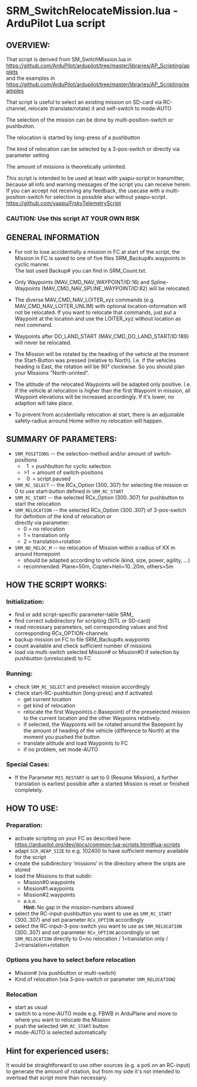 # SRM_SwitchRelocateMission.lua - ArduPilot Lua script

## OVERVIEW:

That script is derived from SM_SwitchMission.lua in  
https://github.com/ArduPilot/ardupilot/tree/master/libraries/AP_Scripting/applets  
and the examples in https://github.com/ArduPilot/ardupilot/tree/master/libraries/AP_Scripting/examples  

That script is useful to select an existing mission on SD-card via RC-channel, relocate (translate/rotate) it and self-switch to mode-AUTO

The selection of the mission can be done by multi-position-switch or pushbutton.

The relocation is started by long-press of a pushbutton

The kind of relocation can be selected by a 3-pos-switch or directly via parameter setting

The amount of missions is theoretically unlimited.

This script is intended to be used at least with yaapu-script in transmitter, because all info and warning messages of the script you can receive herein. If you can accept not receiving any feedback, the usecase with a multi-position-switch for selection is possible also without yaapu-script. https://github.com/yaapu/FrskyTelemetryScript

### **CAUTION: Use this script AT YOUR OWN RISK**

## GENERAL INFORMATION

  * For not to lose accidentially a mission in FC at start of the script, the Mission in FC is saved to one of five files SRM_Backup#x.waypoints in cyclic manner.  
    The last used Backup# you can find in SRM_Count.txt.

  * Only Waypoints (MAV_CMD_NAV_WAYPOINT/ID:16) and Spline-Waypoints (MAV_CMD_NAV_SPLINE_WAYPOINT/ID:82) will be relocated.
  * The diverse MAV_CMD_NAV_LOITER_xyz commands (e.g. MAV_CMD_NAV_LOITER_UNLIM) with optional location-information will not be relocated. If you want to relocate that commands, just put a Waypoint at the location and use the LOITER_xyz without location as next command.
  * Waypoints after DO_LAND_START (MAV_CMD_DO_LAND_START/ID:189) will never be relocated.
  * The Mission will be rotated by the heading of the vehicle at the moment the Start-Button was pressed (relative to North). I.e. if the vehicles heading is East, the rotation will be 90° clockwise. So you should plan your Missions "North-orinted".
  * The altitude of the relocated Waypoints will be adapted only positive. I.e. if the vehicle at relocation is higher than the first Waypoint in mission, all Waypoint elevations will be increased accordingly. If it's lower, no adaption will take place.
  * To prevent from accidentially relocation at start, there is an adjustable safety-radius arround Home within no relocation will happen.

## SUMMARY OF PARAMETERS:

  * ``SRM_POSITIONS`` -- the selection-method and/or amount of switch-positions  
    * &nbsp;&nbsp;1&ensp;= pushbutton for cyclic selection 
    * \>1 &nbsp;= amount of switch-positions
    * &nbsp;&nbsp;0&ensp;= script paused
  * ``SRM_RC_SELECT`` -- the RCx_Option (300..307) for selecting the mission or 0 to use start-button defined in ``SRM_RC_START``
  * ``SRM_RC_START``  -- the selected RCx_Option (300..307) for pushbutton to start the relocation
  * ``SRM_RELOCATION`` -- the selected RCx_Option (300..307) of 3-pos-switch for definition of the kind of relocation or  
  directly via parameter:
    * 0 = no relocation
    * 1 = translation only
    * 2 = translation+rotation
  * ``SRM_NO_RELOC_M`` -- no relocation of Mission within a radius of XX m around Homepoint
    * should be adapted according to vehicle (kind, size, power, agility, ...)
    * recommended: Plane=50m, Copter\+Heli=10..20m, others=5m


## HOW THE SCRIPT WORKS:

### Initialization:
  - find or add script-specific parameter-table SRM_
  - find correct subdirectory for scripting (SITL or SD-card)
  - read necessary parameters, set corresponding values and find corresponding RCx_OPTION-channels
  - backup mission on FC to file SRM_Backup#x.waypoints
  - count available and check sufficient number of missions
  - load via multi-switch selected Mission# or Mission#0 if selection by pushbutton (unrelocated) to FC

### Running:
  - check ``SRM_RC_SELECT`` and preselect mission accordingly
  - check start-RC-pushbutton (long-press) and if activated:
      - get current location
      - get kind of relocation
      - relocate the first Waypoint(s.c.Basepoint) of the preselected mission to the current location and the other Waypoins relatively.
      - if selected, the Waypoints will be rotated around the Basepoint by the amount of heading of the vehicle (difference to North) at the moment you pushed the button
      - translate altitude and load Waypoints to FC
      - if no problem, set mode-AUTO

### Special Cases:

  - If the Parameter ``MIS_RESTART`` is set to 0 (Resume Mission), a further translation is earliest possible after a started Mission is reset or finished completely.

## HOW TO USE:
### Preparation:
  - activate scripting on your FC as described here: https://ardupilot.org/dev/docs/common-lua-scripts.html#lua-scripts
  - adapt ``SCR_HEAP_SIZE`` to e.g. 102400 to have sufficient memory available for the script
  - create the subdirectory 'missions' in the directory where the sripts are stored
  - load the Missions to that subdir:
    * Mission#0.waypoints
    * Mission#1.waypoints
    * Mission#2.waypoints
    * a.s.o.  
    **Hint:** No gap in the mission-numbers allowed
  - select the RC-input-pushbutton you want to use as ``SRM_RC_START`` (300..307) and set parameter ``RCx_OPTION`` accordingly
  - select the RC-input-3-pos-switch you want to use as ``SRM_RELOCATION`` (300..307) and set parameter ``RCx_OPTION`` accordingly
    or set ``SRM_RELOCATION`` directly to 0=no relocation / 1=translation only / 2=translation+rotation

### Options you have to select before relocation
  - Mission# (via pushbutton or multi-switch)
  - Kind of relocation (via 3-pos-switch or parameter ``SRM_RELOCATION``)

### Relocation
  - start as usual
  - switch to a none-AUTO mode e.g. FBWB in ArduPlane and move to where you want to relocate the Mission
  - push the selected ``SRM_RC_START`` button
  - mode-AUTO is selected automatically

## Hint for experienced users: 
It would be straightforward to use other sources (e.g. a poti on an RC-input) to generate the amount of rotation, but from my side it's not intended to overload that script more than necessary.

